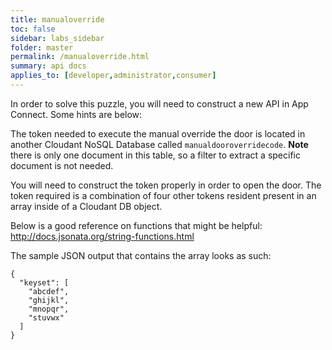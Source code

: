 ```yaml
---
title: manualoverride
toc: false
sidebar: labs_sidebar
folder: master
permalink: /manualoverride.html
summary: api docs
applies_to: [developer,administrator,consumer]
---
```

In order to solve this puzzle, you will need to construct a new API in App Connect.  Some hints are below:  

The token needed to execute the manual override the door is located in another Cloudant NoSQL Database called `manualdooroverridecode`.  **Note** there is only one document in this table, so a filter to extract a specific document is not needed.

You will need to construct the token properly in order to open the door.   The token required is a combination of four other tokens resident present in an array inside of a Cloudant DB object.

Below is a good reference on functions that might be helpful:  http://docs.jsonata.org/string-functions.html

The sample JSON output that contains the array looks as such:

```
{
  "keyset": [
    "abcdef",
    "ghijkl",
    "mnopqr",
    "stuvwx"
  ]
}
```